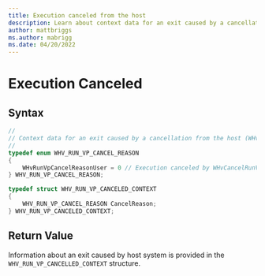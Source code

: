 ```yaml
---
title: Execution canceled from the host
description: Learn about context data for an exit caused by a cancellation from the host.
author: mattbriggs
ms.author: mabrigg
ms.date: 04/20/2022
---
```


# Execution Canceled

## Syntax
```C
//
// Context data for an exit caused by a cancellation from the host (WHvRunVpExitReasonCanceled)
//
typedef enum WHV_RUN_VP_CANCEL_REASON
{
    WHvRunVpCancelReasonUser = 0 // Execution canceled by WHvCancelRunVirtualProcessor
} WHV_RUN_VP_CANCEL_REASON;

typedef struct WHV_RUN_VP_CANCELED_CONTEXT
{
    WHV_RUN_VP_CANCEL_REASON CancelReason;
} WHV_RUN_VP_CANCELED_CONTEXT;

```

## Return Value
Information about an exit caused by host system is provided in the `WHV_RUN_VP_CANCELLED_CONTEXT` structure.   

